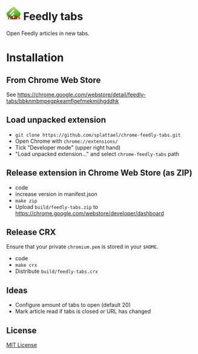# ![Feedly tabs icon](images/icon38.png) Feedly tabs

Open Feedly articles in new tabs.

# Installation

## From Chrome Web Store

See https://chrome.google.com/webstore/detail/feedly-tabs/bbknmbmpegpkeamflgefmekmjjhgddhk

## Load unpacked extension

* `git clone https://github.com/splattael/chrome-feedly-tabs.git`
* Open Chrome with `chrome://extensions/`
* Tick "Developer mode" (upper right hand)
* "Load unpacked extension..." and select `chrome-feedly-tabs` path

## Release extension in Chrome Web Store (as ZIP)

* code
* increase version in manifest.json
* `make zip`
* Upload `build/feedly-tabs.zip` to https://chrome.google.com/webstore/developer/dashboard

## Release CRX

Ensure that your private `chromium.pem` is stored in your `$HOME`.

* code
* `make crx`
* Distribute `build/feedly-tabs.crx`

## Ideas

* Configure amount of tabs to open (default 20)
* Mark article read if tabs is closed or URL has changed

## License

[MIT License](LICENSE.txt)
